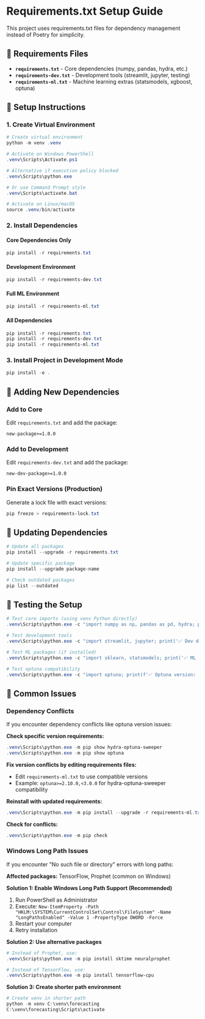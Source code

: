 # Requirements.txt Setup Guide

This project uses requirements.txt files for dependency management instead of Poetry for simplicity.

## 📁 Requirements Files

- **`requirements.txt`** - Core dependencies (numpy, pandas, hydra, etc.)
- **`requirements-dev.txt`** - Development tools (streamlit, jupyter, testing)
- **`requirements-ml.txt`** - Machine learning extras (statsmodels, xgboost, optuna)

## 🚀 Setup Instructions

### 1. Create Virtual Environment
```powershell
# Create virtual environment
python -m venv .venv

# Activate on Windows PowerShell
.venv\Scripts\Activate.ps1

# Alternative if execution policy blocked
.venv\Scripts\python.exe

# Or use Command Prompt style
.venv\Scripts\activate.bat

# Activate on Linux/macOS
source .venv/bin/activate
```

### 2. Install Dependencies

#### Core Dependencies Only
```powershell
pip install -r requirements.txt
```

#### Development Environment
```powershell
pip install -r requirements-dev.txt
```

#### Full ML Environment
```powershell
pip install -r requirements-ml.txt
```

#### All Dependencies
```powershell
pip install -r requirements.txt
pip install -r requirements-dev.txt
pip install -r requirements-ml.txt
```

### 3. Install Project in Development Mode
```powershell
pip install -e .
```

## 📝 Adding New Dependencies

### Add to Core
Edit `requirements.txt` and add the package:
```
new-package>=1.0.0
```

### Add to Development
Edit `requirements-dev.txt` and add the package:
```
new-dev-package>=1.0.0
```

### Pin Exact Versions (Production)
Generate a lock file with exact versions:
```powershell
pip freeze > requirements-lock.txt
```

## 🔄 Updating Dependencies

```powershell
# Update all packages
pip install --upgrade -r requirements.txt

# Update specific package
pip install --upgrade package-name

# Check outdated packages
pip list --outdated
```

## 🧪 Testing the Setup

```powershell
# Test core imports (using venv Python directly)
.venv\Scripts\python.exe -c "import numpy as np, pandas as pd, hydra; print('✅ Core dependencies working!')"

# Test development tools
.venv\Scripts\python.exe -c "import streamlit, jupyter; print('✅ Dev dependencies working!')"

# Test ML packages (if installed)
.venv\Scripts\python.exe -c "import sklearn, statsmodels; print('✅ ML dependencies working!')"

# Test optuna compatibility
.venv\Scripts\python.exe -c "import optuna; print(f'✅ Optuna version: {optuna.__version__}')"
```

## 🔧 Common Issues

### Dependency Conflicts
If you encounter dependency conflicts like optuna version issues:

**Check specific version requirements:**
```powershell
.venv\Scripts\python.exe -m pip show hydra-optuna-sweeper
.venv\Scripts\python.exe -m pip show optuna
```

**Fix version conflicts by editing requirements files:**
- Edit `requirements-ml.txt` to use compatible versions
- Example: `optuna>=2.10.0,<3.0.0` for hydra-optuna-sweeper compatibility

**Reinstall with updated requirements:**
```powershell
.venv\Scripts\python.exe -m pip install --upgrade -r requirements-ml.txt
```

**Check for conflicts:**
```powershell
.venv\Scripts\python.exe -m pip check
```

### Windows Long Path Issues
If you encounter "No such file or directory" errors with long paths:

**Affected packages:** TensorFlow, Prophet (common on Windows)

**Solution 1: Enable Windows Long Path Support (Recommended)**
1. Run PowerShell as Administrator
2. Execute: `New-ItemProperty -Path "HKLM:\SYSTEM\CurrentControlSet\Control\FileSystem" -Name "LongPathsEnabled" -Value 1 -PropertyType DWORD -Force`
3. Restart your computer
4. Retry installation

**Solution 2: Use alternative packages**
```powershell
# Instead of Prophet, use:
.venv\Scripts\python.exe -m pip install sktime neuralprophet

# Instead of TensorFlow, use:
.venv\Scripts\python.exe -m pip install tensorflow-cpu
```

**Solution 3: Create shorter path environment**
```powershell
# Create venv in shorter path
python -m venv C:\venv\forecasting
C:\venv\forecasting\Scripts\activate
```
